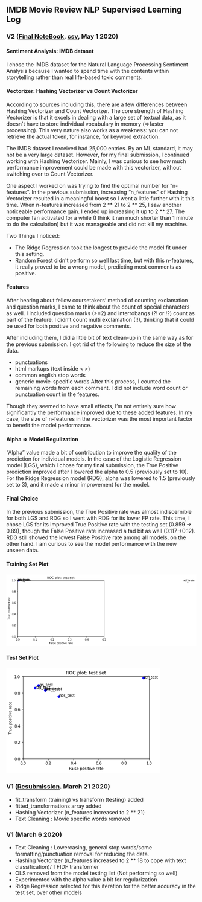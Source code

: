 ## IMDB Movie Review NLP Supervised Learning Log

### V2 ([Final NoteBook](moviereviews_v2_Final.ipynb), [csv](moviereviews_submission_final.csv), May 1 2020)

#### Sentiment Analysis: IMDB dataset
I chose the IMDB dataset for the Natural Language Processing Sentiment Analysis because I wanted to spend time with the contents within storytelling rather than real life-based toxic comments.  

####  Vectorizer: Hashing Vectorizer vs Count Vectorizer
According to sources including [this](https://kavita-ganesan.com/hashingvectorizer-vs-countvectorizer/#.XquCxhNKh26), there are a few differences between Hashing Vectorizer and Count Vectorizer.  The core strength of Hashing Vectorizer is that it excels in dealing with a large set of textual data, as it doesn't have to store individual vocabulary in memory (=>faster processing). This very nature also works as a weakness: you can not retrieve the actual token, for instance, for keyword extraction. 

The IMDB dataset I received had 25,000 entries. By an ML standard, it may not be a very large dataset. However, for my final submission, I continued working with Hashing Vectorizer. Mainly, I was curious to see how much performance improvement could be made with this vectorizer, without switching over to Count Vectorizer.

One aspect I worked on was trying to find the optimal number for “n-features”. In the previous submission, increasing  “n_features” of Hashing Vectorizer resulted in a meaningful boost so I went a little further with it this time. When n-features increased from 2 ** 21 to 2 ** 25, I saw another noticeable performance gain. I ended up increasing it up to  2 ** 27. The computer fan activated for a while (I think it ran much shorter than 1 minute to do the calculation) but it was manageable and did not kill my machine.

Two Things I noticed:
* The Ridge Regression took the longest to provide the model fit under this setting. 
* Random Forest didn't perform so well last time, but with this n-features, it really proved to be a wrong model, predicting most comments as positive. 

#### Features
After hearing about fellow coursetakers’ method of counting exclamation and question marks, I came to think about the count of special characters as well. I included question marks (>=2) and interrobangs (?! or !?) count as part of the feature. I didn’t count multi exclamation (!!), thinking that it could be used for both positive and negative comments. 

After including them, I did a little bit of text clean-up in the same way as for the previous submission. 
I got rid of the following to reduce the size of the data.
- punctuations
- html markups (text inside < >) 
- common english stop words
- generic movie-specific words 
After this process, I counted the remaining words from each comment. 
I did not include word count or punctuation count in the features.

Though they seemed to have small effects, I’m not entirely sure how significantly the performance improved due to these added features. In my case, the size of n-features in the vectorizer was the most important factor to benefit the model performance. 

#### Alpha => Model Regulization
“Alpha” value made a bit of contribution to improve the quality of the prediction for individual models. In the case of the  Logistic Regression model (LGS), which I chose for my final submission, the True Positive prediction improved after I lowered the alpha to 0.5 (previously set to 10). For the Ridge Regression model (RDG), alpha was lowered to 1.5 (previously set to 3), and it made a minor improvement for the model. 

#### Final Choice
In the previous submission, the True Positive rate was almost indiscernible for both LGS and RDG so I went with RDG for its lower FP rate. This time, I chose LGS for its improved True Positive rate with the testing set (0.859 -> 0.89), though the False Positive rate increased a tad bit as well (0.117->0.12). RDG still showed the lowest False Positive rate among all models, on the other hand. I am curious to see the model performance with the new unseen data. 

#### Training Set Plot
![Plot](ML1_Fin_TrainingSet.png)

#### Test Set Plot
![Plot](ML1_Fin_TestSet.png)


### V1 ([Resubmission](moviereviews_inhye_submission_v1.ipynb). March 21 2020)
- fit_transform (training) vs transform (testing) added
- fitted_transformations array added
- Hashing Vectorizer (n_features increased to 2 ** 21)
- Text Cleaning : Movie specific words removed

### V1 (March 6 2020)
- Text Cleaning : Lowercasing, general stop words/some formatting/punctuation removal for reducing the data.
- Hashing Vectorizer (n_features increased to 2 ** 18 to cope with text classification)/ TFIDF transformer 
- OLS removed from the model testing list (Not performing so well)
- Experimented with the alpha value a bit for regularization 
- Ridge Regression selected for this iteration for the better accuracy in the test set, over other models 
